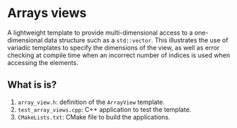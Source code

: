 # Arrays views

A lightweight template to provide multi-dimensional access to
a one-dimensional data structure such as a `std::vector`.  This
illustrates the use of variadic templates to specify the dimensions
of the view, as well as error checking at compile time when an
incorrect number of indices is used when accessing the elements.


## What is is?

1. `array_view.h`: definition of the `ArrayView` template.
1. `test_array_views.cpp`: C++ application to test the template.
1. `CMakeLists.txt`: CMake file to build the applications.

